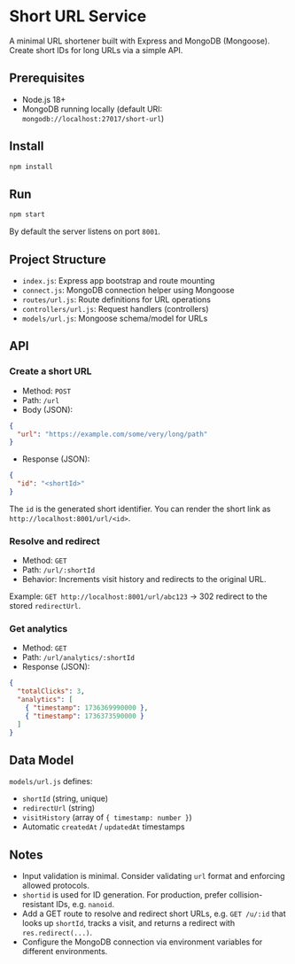 # Short URL Service

A minimal URL shortener built with Express and MongoDB (Mongoose). Create short IDs for long URLs via a simple API.

## Prerequisites
- Node.js 18+
- MongoDB running locally (default URI: `mongodb://localhost:27017/short-url`)

## Install
```bash
npm install
```

## Run
```bash
npm start
```
By default the server listens on port `8001`.

## Project Structure
- `index.js`: Express app bootstrap and route mounting
- `connect.js`: MongoDB connection helper using Mongoose
- `routes/url.js`: Route definitions for URL operations
- `controllers/url.js`: Request handlers (controllers)
- `models/url.js`: Mongoose schema/model for URLs

## API
### Create a short URL
- Method: `POST`
- Path: `/url`
- Body (JSON):
```json
{
  "url": "https://example.com/some/very/long/path"
}
```
- Response (JSON):
```json
{
  "id": "<shortId>"
}
```

The `id` is the generated short identifier. You can render the short link as `http://localhost:8001/url/<id>`.

### Resolve and redirect
- Method: `GET`
- Path: `/url/:shortId`
- Behavior: Increments visit history and redirects to the original URL.

Example: `GET http://localhost:8001/url/abc123` → 302 redirect to the stored `redirectUrl`.

### Get analytics
- Method: `GET`
- Path: `/url/analytics/:shortId`
- Response (JSON):
```json
{
  "totalClicks": 3,
  "analytics": [
    { "timestamp": 1736369990000 },
    { "timestamp": 1736373590000 }
  ]
}
```

## Data Model
`models/url.js` defines:
- `shortId` (string, unique)
- `redirectUrl` (string)
- `visitHistory` (array of `{ timestamp: number }`)
- Automatic `createdAt` / `updatedAt` timestamps

## Notes
- Input validation is minimal. Consider validating `url` format and enforcing allowed protocols.
- `shortid` is used for ID generation. For production, prefer collision-resistant IDs, e.g. `nanoid`.
- Add a GET route to resolve and redirect short URLs, e.g. `GET /u/:id` that looks up `shortId`, tracks a visit, and returns a redirect with `res.redirect(...)`.
- Configure the MongoDB connection via environment variables for different environments.
